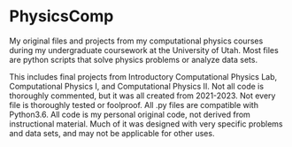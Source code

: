 # PhysicsComp
My original files and projects from my computational physics courses during my undergraduate coursework at the University of Utah. Most files are python scripts that solve physics problems or analyze data sets.

This includes final projects from Introductory Computational Physics Lab, Computational Physics I, and Computational Physics II. Not all code is thoroughly commented, but it was all created from 2021-2023. Not every file is thoroughly tested or foolproof. All .py files are compatible with Python3.6. All code is my personal original code, not derived from instructional material. Much of it was designed with very specific problems and data sets, and may not be applicable for other uses.
